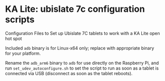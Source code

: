 KA Lite: ubislate 7c configuration scripts
==================

Configuration Files to Set up Ubislate 7C tablets to work with a KA Lite open hot spot

Included `adb` binary is for Linux-x64 only; replace with appropriate binary for your platform.

Rename the `adb_arm6` binary to `adb` for use directly on the Raspberry Pi, and run `set_udev_autoconfigure.sh` to set the script to run as soon as a tablet is connected via USB (disconnect as soon as the tablet reboots).
